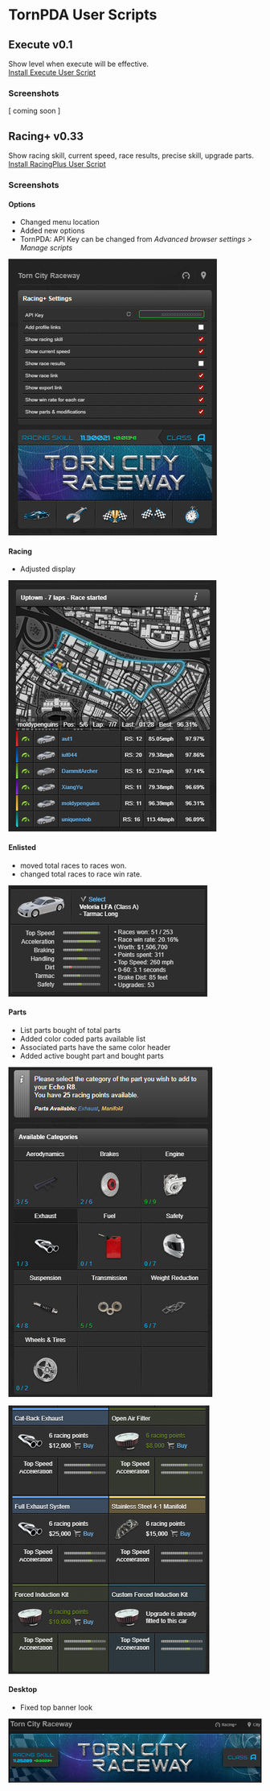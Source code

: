 # TornPDA User Scripts

## Execute v0.1

Show level when execute will be effective.  
[Install Execute User Script](https://github.com/moldypenguins/TornPDA/raw/refs/heads/main/Execute.user.js)

### Screenshots

[ coming soon ]

## Racing+ v0.33

Show racing skill, current speed, race results, precise skill, upgrade parts.  
[Install RacingPlus User Script](https://github.com/moldypenguins/TornPDA/raw/refs/heads/main/RacingPlus.user.js)

### Screenshots

#### Options

* Changed menu location
* Added new options
* TornPDA: API Key can be changed from *Advanced browser settings > Manage scripts*

![options](.github/images/options.png)

#### Racing

* Adjusted display

![racing](.github/images/racing.png)

#### Enlisted

* moved total races to races won.
* changed total races to race win rate.

![enlisted](.github/images/enlisted.png)

#### Parts

* List parts bought of total parts
* Added color coded parts available list
* Associated parts have the same color header
* Added active bought part and bought parts

![parts](.github/images/parts.png)

![parts](.github/images/parts2.png)

#### Desktop

* Fixed top banner look

![desktop](.github/images/desktop.png)
